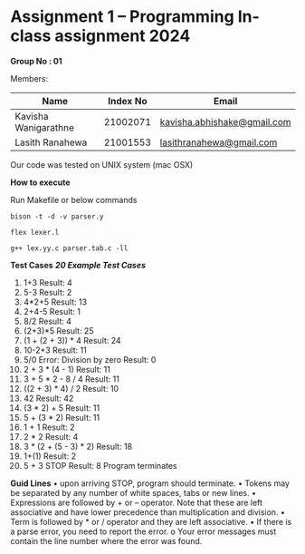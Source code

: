 # **Assignment 1 – Programming In-class assignment 2024**

**Group No : 01**

Members:

| Name                 | Index No | Email                       |
| -------------------- | -------- | --------------------------- |
| Kavisha Wanigarathne | 21002071 | kavisha.abhishake@gmail.com |
| Lasith Ranahewa      | 21001553 | lasithranahewa@gmail.com    |


Our code was tested on UNIX system (mac OSX)

**How to execute**

Run Makefile or below commands

    bison -t -d -v parser.y

    flex lexer.l

    g++ lex.yy.c parser.tab.c -ll

**Test Cases**
***20 Example Test Cases***

1. 1+3
Result: 4
2. 5-3
Result: 2
3. 4*2+5
Result: 13
4. 2+4-5
Result: 1
5. 8/2
Result: 4
6. (2+3)*5
Result: 25
7. (1 + (2 + 3)) * 4
Result: 24
8. 10-2+3
Result: 11
9. 5/0
Error: Division by zero
Result: 0
10. 2 + 3 * (4 - 1)
Result: 11
11. 3 + 5 * 2 - 8 / 4
Result: 11
12. ((2 + 3) * 4) / 2
Result: 10
13. 42
Result: 42
14. (3 * 2) + 5
Result: 11
15. 5 + (3 * 2)
Result: 11
16. 1 + 1
Result: 2
17. 2 * 2
Result: 4
18. 3 * (2 + (5 - 3) * 2)
Result: 18
19. 1+(1)
Result: 2
20. 5 + 3 STOP
Result: 8
Program terminates

**Guid Lines**
• upon arriving STOP, program should terminate.
• Tokens may be separated by any number of white spaces, tabs or new lines.
• Expressions are followed by + or – operator. Note that these are left associative and have
lower precedence than multiplication and division.
• Term is followed by * or / operator and they are left associative.
• If there is a parse error, you need to report the error.
        o Your error messages must contain the line number where the error was found.